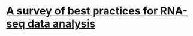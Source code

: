 # [A survey of best practices for RNA-seq data analysis](https://genomebiology.biomedcentral.com/articles/10.1186/s13059-016-0881-8)
